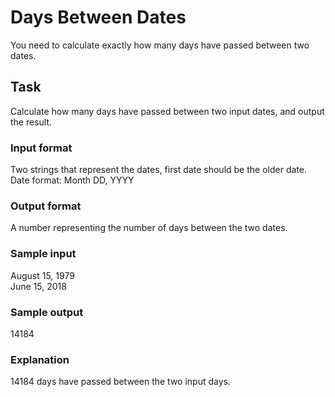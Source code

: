 <h1>Days Between Dates</h1>
You need to calculate exactly how many days have passed between two dates.

<h2>Task</h2>
Calculate how many days have passed between two input dates, and output the result.
<h3>Input format</h3> 
Two strings that represent the dates, first date should be the older date. Date format: Month DD, YYYY
<h3>Output format</h3>
A number representing the number of days between the two dates.
<h3>Sample input</h3>
August 15, 1979<br> 
June 15, 2018
<h3>Sample output</h3>
14184
<h3>Explanation</h3>
14184 days have passed between the two input days.
